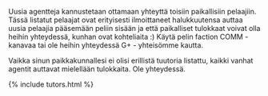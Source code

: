 Uusia agentteja kannustetaan ottamaan yhteyttä toisiin paikallisiin pelaajiin. Tässä listatut pelaajat ovat erityisesti ilmoittaneet halukkuutensa auttaa uusia pelaajia pääsemään peliin sisään ja että paikalliset tulokkaat voivat olla heihin yhteydessä, kunhan ovat kohteliaita :) Käytä pelin faction COMM - kanavaa tai ole heihin yhteydessä G+ - yhteisömme kautta.

Vaikka sinun paikkakunnallesi ei olisi erillistä tuutoria listattu, kaikki vanhat agentit auttavat mielellään tulokkaita. Ole yhteydessä.

{% include tutors.html %}
